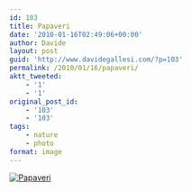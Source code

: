 ```yaml
---
id: 103
title: Papaveri
date: '2010-01-16T02:49:06+00:00'
author: Davide
layout: post
guid: 'http://www.davidegallesi.com/?p=103'
permalink: /2010/01/16/papaveri/
aktt_tweeted:
    - '1'
    - '1'
original_post_id:
    - '103'
    - '103'
tags:
    - nature
    - photo
format: image
---
```


[![Papaveri](http://farm4.static.flickr.com/3510/4022647276_5b6c4bfc77.jpg "Papaveri")](http://www.flickr.com/photos/43394492@N02/4022647276 "View 'Papaveri' on Flickr.com")